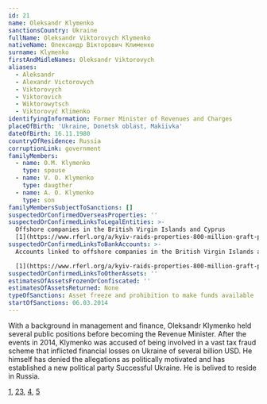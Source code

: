 ```yaml
---
id: 21
name: Oleksandr Klymenko
sanctionsCountry: Ukraine
fullName: Oleksandr Viktorovych Klymenko
nativeName: Олександр Вікторович Клименко
surname: Klymenko
firstAndMidleNames: Oleksandr Viktorovych
aliases:
  - Aleksandr
  - Alexandr Victorovych
  - Viktorovych
  - Viktorovich
  - Wiktorowytsch
  - Viktorovyč Klimenko
identifyingInformation: Former Minister of Revenues and Charges
placeOfBirth: 'Ukraine, Donetsk oblast, Makiivka'
dateOfBirth: 16.11.1980
countryOfResidence: Russia
corruptionLink: government
familyMembers:
  - name: O.M. Klymenko
    type: spouse
  - name: V. O. Klymenko
    type: daugther
  - name: A. O. Klymenko
    type: son
familyMembersSubjectToSanctions: []
suspectedOrConfirmedOverseasProperties: ''
suspectedOrConfirmedLinksToLegalEntities: >-
  Offshore companies in the British Virgin Islands and Cyprus
  [1](https://www.rferl.org/a/kyiv-raids-properties-800-million-graft-probe/28617121.html)
suspectedOrConfirmedLinksToBankAccounts: >-
  Accounts linked to offshore companies in the British Virgin Islands and Cyprus

  [1](https://www.rferl.org/a/kyiv-raids-properties-800-million-graft-probe/28617121.html)
suspectedOrConfirmedLinksToOtherAssets: ''
estimatesOfAssetsFrozenOrConfiscated: ''
estimatesOfAssetsReturned: None
typeOfSanctions: Asset freeze and prohibition to make funds available
startOfSanctions: 06.03.2014
---
```

With a background in management and finance, Oleksandr Klymenko held several 
public positions before becoming the Revenue Minister. After the events in 2014, 
Klymenko was accused of being involved in a vast tax fraud scheme that inflicted 
financial losses on Ukraine of several billion USD. He himself has denied the 
allegations as politically motivated and has established a new political party 
Successful Ukraine. He is belived to reside in Russia.

[1](https://www.independent.co.uk/news/world/europe/oleksandr-klymenko-ukraines-exiled-tax-minister-says-charges-against-him-are-payback-time-for-vested-a6758046.html), 
[2](https://www.occrp.org/en/history-of-occrp/27-ccwatch/cc-watch-briefs/2484-ukraine-11-billion-allegedly-stolen-in-colossal-3-year-tax-fraud)[3](https://www.occrp.org/en/history-of-occrp/27-ccwatch/cc-watch-briefs/2484-ukraine-11-billion-allegedly-stolen-in-colossal-3-year-tax-fraud), 
[4](https://en.interfax.com.ua/news/general/493303.html), 
[5](https://oleksandr-klymenko.com/en/uspishna-kraina/)
